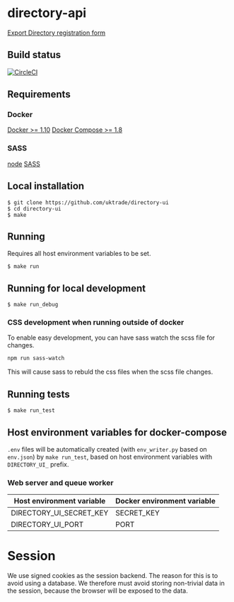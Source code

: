 # directory-api
[Export Directory registration form](https://www.directory.exportingisgreat.gov.uk/)

## Build status

[![CircleCI](https://circleci.com/gh/uktrade/directory-ui/tree/master.svg?style=svg)](https://circleci.com/gh/uktrade/directory-ui/tree/master)

## Requirements

### Docker
[Docker >= 1.10](https://docs.docker.com/engine/installation/) 
[Docker Compose >= 1.8](https://docs.docker.com/compose/install/)

### SASS
[node](https://nodejs.org/en/download/)
[SASS](http://sass-lang.com/)

## Local installation

    $ git clone https://github.com/uktrade/directory-ui
    $ cd directory-ui
    $ make

## Running
Requires all host environment variables to be set.

    $ make run

## Running for local development

    $ make run_debug

### CSS development when running outside of docker

To enable easy development, you can have sass watch the scss file for changes.

```bash
npm run sass-watch
```

This will cause sass to rebuld the css files when the scss file changes.

## Running tests

    $ make run_test

## Host environment variables for docker-compose
``.env`` files will be automatically created (with ``env_writer.py`` based on ``env.json``) by ``make run_test``, based on host environment variables with ``DIRECTORY_UI_`` prefix.

### Web server and queue worker
| Host environment variable | Docker environment variable  |
| ------------- | ------------- |
| DIRECTORY_UI_SECRET_KEY | SECRET_KEY |
| DIRECTORY_UI_PORT | PORT |


# Session

We use signed cookies as the session backend. The reason for this is to avoid using a database. We therefore must avoid storing non-trivial data in the session, because the browser will be exposed to the data.

